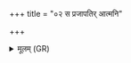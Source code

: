 +++
title = "०२ स प्रजापतिर् आत्मनि"

+++
<details><summary>मूलम् (GR)</summary>

स प्रजापतिर् आत्मनि सुपर्णम् अपश्यत् ॥
</details>
